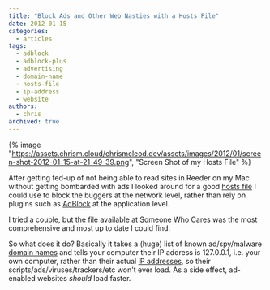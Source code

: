 ```yaml
---
title: "Block Ads and Other Web Nasties with a Hosts File"
date: 2012-01-15
categories:
  - articles
tags:
  - adblock
  - adblock-plus
  - advertising
  - domain-name
  - hosts-file
  - ip-address
  - website
authors:
  - chris
archived: true
---
```


{% image "https://assets.chrism.cloud/chrismcleod.dev/assets/images/2012/01/screen-shot-2012-01-15-at-21-49-39.png",  "Screen Shot of my Hosts File" %}

After getting fed-up of not being able to read sites in Reeder on my Mac without getting bombarded with ads I looked around for a good [hosts file](http://en.wikipedia.org/wiki/Hosts_%28file%29) I could use to block the buggers at the network level, rather than rely on plugins such as [AdBlock](http://adblockplus.org/ "Adblock Plus") at the application level.

I tried a couple, but [the file available at Someone Who Cares](http://someonewhocares.org/hosts/) was the most comprehensive and most up to date I could find.

So what does it do? Basically it takes a (huge) list of known ad/spy/malware [domain names](http://en.wikipedia.org/wiki/Domain_name "Domain name") and tells your computer their IP address is 127.0.0.1, i.e. your own computer, rather than their actual [IP addresses](http://en.wikipedia.org/wiki/IP_address "IP address"), so their scripts/ads/viruses/trackers/etc won't ever load. As a side effect, ad-enabled websites *should* load faster.
